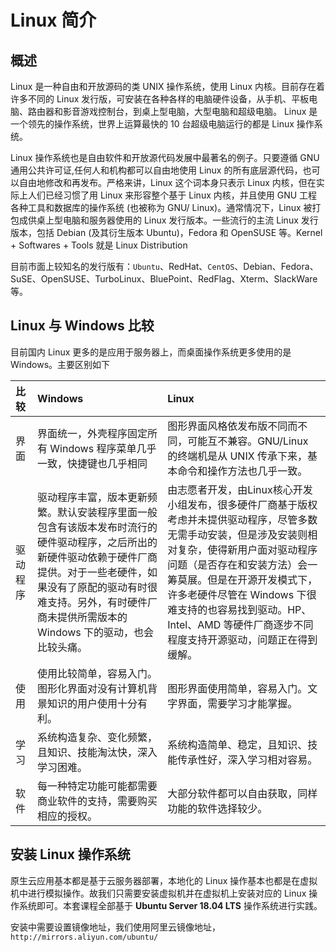 # Linux 简介

## 概述

Linux 是一种自由和开放源码的类 UNIX 操作系统，使用 Linux 内核。目前存在着许多不同的 Linux 发行版，可安装在各种各样的电脑硬件设备，从手机、平板电脑、路由器和影音游戏控制台，到桌上型电脑，大型电脑和超级电脑。 Linux 是一个领先的操作系统，世界上运算最快的 10 台超级电脑运行的都是 Linux 操作系统。

Linux 操作系统也是自由软件和开放源代码发展中最著名的例子。只要遵循 GNU 通用公共许可证,任何人和机构都可以自由地使用 Linux 的所有底层源代码，也可以自由地修改和再发布。严格来讲，Linux 这个词本身只表示 Linux 内核，但在实际上人们已经习惯了用 Linux 来形容整个基于 Linux 内核，并且使用 GNU 工程各种工具和数据库的操作系统 (也被称为 GNU/ Linux)。通常情况下，Linux 被打包成供桌上型电脑和服务器使用的 Linux 发行版本。一些流行的主流 Linux 发行版本，包括 Debian (及其衍生版本 Ubuntu)，Fedora 和 OpenSUSE 等。Kernel + Softwares + Tools 就是 Linux Distribution

目前市面上较知名的发行版有：`Ubuntu`、RedHat、`CentOS`、Debian、Fedora、SuSE、OpenSUSE、TurboLinux、BluePoint、RedFlag、Xterm、SlackWare等。

## Linux 与 Windows 比较

目前国内 Linux 更多的是应用于服务器上，而桌面操作系统更多使用的是 Windows。主要区别如下

| 比较     | Windows                                                      | Linux                                                        |
| :------- | :----------------------------------------------------------- | :----------------------------------------------------------- |
| 界面     | 界面统一，外壳程序固定所有 Windows 程序菜单几乎一致，快捷键也几乎相同 | 图形界面风格依发布版不同而不同，可能互不兼容。GNU/Linux 的终端机是从 UNIX 传承下来，基本命令和操作方法也几乎一致。 |
| 驱动程序 | 驱动程序丰富，版本更新频繁。默认安装程序里面一般包含有该版本发布时流行的硬件驱动程序，之后所出的新硬件驱动依赖于硬件厂商提供。对于一些老硬件，如果没有了原配的驱动有时很难支持。另外，有时硬件厂商未提供所需版本的 Windows 下的驱动，也会比较头痛。 | 由志愿者开发，由Linux核心开发小组发布，很多硬件厂商基于版权考虑并未提供驱动程序，尽管多数无需手动安装，但是涉及安装则相对复杂，使得新用户面对驱动程序问题（是否存在和安装方法）会一筹莫展。但是在开源开发模式下，许多老硬件尽管在 Windows 下很难支持的也容易找到驱动。HP、Intel、AMD 等硬件厂商逐步不同程度支持开源驱动，问题正在得到缓解。 |
| 使用     | 使用比较简单，容易入门。图形化界面对没有计算机背景知识的用户使用十分有利。 | 图形界面使用简单，容易入门。文字界面，需要学习才能掌握。     |
| 学习     | 系统构造复杂、变化频繁，且知识、技能淘汰快，深入学习困难。   | 系统构造简单、稳定，且知识、技能传承性好，深入学习相对容易。 |
| 软件     | 每一种特定功能可能都需要商业软件的支持，需要购买相应的授权。 | 大部分软件都可以自由获取，同样功能的软件选择较少。           |

## 安装 Linux 操作系统

原生云应用基本都是基于云服务器部署，本地化的 Linux 操作基本也都是在虚拟机中进行模拟操作。故我们只需要安装虚拟机并在虚拟机上安装对应的 Linux 操作系统即可。本套课程全部基于 **Ubuntu Server 18.04 LTS** 操作系统进行实践。

安装中需要设置镜像地址，我们使用阿里云镜像地址，`http://mirrors.aliyun.com/ubuntu/`